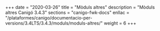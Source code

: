+++
date        = "2020-03-26"
title       = "Mòduls altres"
description = "Mòduls altres Canigó 3.4.3"
sections    = "canigo-fwk-docs"
enllac		= "/plataformes/canigo/documentacio-per-versions/3.4LTS/3.4.3/moduls/moduls-altres/"
weight		= 6
+++
